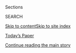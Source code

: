 <div id="app">

<div>

<div class="NYTAppHideMasthead css-1r6wvpq e1suatyy0">

<div class="section css-ui9rw0 e1suatyy2">

<div class="css-eph4ug er09x8g0">

<div class="css-6n7j50">

</div>

<span class="css-1dv1kvn">Sections</span>

<div class="css-10488qs">

<span class="css-1dv1kvn">SEARCH</span>

</div>

[Skip to content](#site-content)[Skip to site
index](#site-index)

</div>

<div class="css-10698na e1huz5gh0">

</div>

</div>

<div id="masthead-bar-one" class="section hasLinks css-15hmgas e1csuq9d3">

<div class="css-uqyvli e1csuq9d0">

</div>

<div class="css-1uqjmks e1csuq9d1">

</div>

<div class="css-9e9ivx">

[](https://myaccount.nytimes3xbfgragh.onion/auth/login?response_type=cookie&client_id=vi)

</div>

<div class="css-1bvtpon e1csuq9d2">

[Today’s Paper](https://www.nytimes3xbfgragh.onion/section/todayspaper)

</div>

</div>

</div>

</div>

<div data-aria-hidden="false">

<div id="site-content" data-role="main">

<div id="top-wrapper" class="css-15p45cc eaca97t0" type="top">

<div id="top-slug" class="css-19x0jxb eaca97t1" hidden="">

Advertisement

</div>

[Continue reading the main
story](#after-top)

<div class="ad top-wrapper" style="text-align:center;height:100%;display:block;min-height:90px">

<div id="top" class="place-ad" data-position="top" data-size-key="top">

</div>

</div>

<div id="after-top">

</div>

</div>

<div id="byline" class="section css-15h4p1b e9abtgs0">

<div class="css-1j21atc e1svk9qx1">

<div class="css-nfcc9b e1svk9qx3">

<div class="css-vl9dhg e1svk9qx5">

<div class="css-1nrhkj6 e1svk9qx6">

# Anna Furman

</div>

## <span></span>

Anna Furman is a freelance journalist who writes about art, culture and
travel.

</div>

</div>

</div>

<div>

<div id="mid1-wrapper" class="css-1mn4oms eaca97t0" type="rank">

<div id="mid1-slug" class="css-1tag3rd eaca97t1">

Advertisement

</div>

[Continue reading the main
story](#after-mid1)

<div id="mid1" class="ad mid1-wrapper" style="text-align:center;height:100%;display:block">

</div>

<div id="after-mid1">

</div>

</div>

</div>

<div class="css-185go5a e1o5byef0">

<div class="css-15cbhtu">

  - [Latest](#stream-panel)
  - <span class="css-6n7j50">Search</span>
    <div class="control">
    <div class="label-container css-1dv1kvn">
    Search
    </div>
    <div class="css-wm4t3d">
    **<span id="clear-search-input" class="css-1dv1kvn">Clear this text
    input</span>
    </div>
    </div>
    <span class="css-1iovbfw"></span>

<div id="stream-panel" class="section css-8msx5b e1jz0cab1">

<div class="css-13mho3u">

1.  
    
    <div class="css-1cp3ece">
    
    <div class="css-1l4spti">
    
    [](/2020/03/13/t-magazine/gina-correll-aglietti-yola-mezcal.html)
    
    <div class="css-79elbk">
    
    ![](https://static01.graylady3jvrrxbe.onion/images/2020/03/11/t-magazine/food/Agiletti-slide-BQVA/Agiletti-slide-BQVA-thumbWide.jpg?quality=75&auto=webp&disable=upscale)
    
    </div>
    
    ### <span class="css-m70j1g">Entertaining With</span>
    
    ## In Los Angeles, a Dinner Where Dessert Is Picked From the Trees
    
    The chef and stylist Gina Correll Aglietti, a co-founder of Yola
    Mezcal, shares her tips for hosting a casual backyard meal.
    
    <div class="css-1nqbnmb ea5icrr0">
    
    By <span class="css-1n7hynb">Anna
    Furman</span>
    
    </div>
    
    </div>
    
    <div class="css-1lc2l26 e1xfvim33">
    
    </div>
    
    </div>

2.  
    
    <div class="css-1cp3ece">
    
    <div class="css-1l4spti">
    
    [](/2020/01/22/t-magazine/jessica-silverman-gallery.html)
    
    <div class="css-79elbk">
    
    ![](https://static01.graylady3jvrrxbe.onion/images/2020/01/22/t-magazine/22tmag-silverman-slide-IQF2/22tmag-silverman-slide-IQF2-thumbWide-v2.jpg?quality=75&auto=webp&disable=upscale)
    
    </div>
    
    ### <span class="css-m70j1g">Entertaining With</span>
    
    ## How to Throw a Dinner Party Like a Gallerist
    
    To celebrate the latest opening at her namesake gallery, Jessica
    Silverman hosted an unfussy, flower-filled meal at her San Francisco
    home.
    
    <div class="css-1nqbnmb ea5icrr0">
    
    By <span class="css-1n7hynb">Anna
    Furman</span>
    
    </div>
    
    </div>
    
    <div class="css-1lc2l26 e1xfvim33">
    
    </div>
    
    </div>

3.  
    
    <div class="css-1cp3ece">
    
    <div class="css-1l4spti">
    
    [](/2019/11/29/t-magazine/zilia-sanchez.html)
    
    <div class="css-79elbk">
    
    ![](https://static01.graylady3jvrrxbe.onion/images/2019/11/26/t-magazine/fashion/zilla-sanchez-slide-DZD6/zilla-sanchez-slide-DZD6-thumbWide.jpg?quality=75&auto=webp&disable=upscale)
    
    </div>
    
    ### <span class="css-m70j1g">Artist’s Questionnaire</span>
    
    ## An Artist Who Transforms Paintings Into Cosmic Sculptures
    
    A new exhibition in New York showcases the boundary-pushing, but
    long overlooked, work of Zilia Sánchez.
    
    <div class="css-1nqbnmb ea5icrr0">
    
    By <span class="css-1n7hynb">Anna
    Furman</span>
    
    </div>
    
    </div>
    
    <div class="css-1lc2l26 e1xfvim33">
    
    </div>
    
    </div>

4.  
    
    <div class="css-1cp3ece">
    
    <div class="css-1l4spti">
    
    [](/2019/09/10/t-magazine/vertly-claudia-mata-gladish.html)
    
    <div class="css-79elbk">
    
    ![](https://static01.graylady3jvrrxbe.onion/images/2019/09/04/t-magazine/entertainment/04tmag-claudia-matta-slide-F0MA/04tmag-claudia-matta-slide-F0MA-thumbWide.jpg?quality=75&auto=webp&disable=upscale)
    
    </div>
    
    ### <span class="css-m70j1g">entertaining with</span>
    
    ## How to Create a Laid-Back, CBD-Infused Dinner Party
    
    In Northern California, the wellness line founder Claudia Mata
    Gladish hosted a relaxed, candlelit dinner inspired by her natural
    surroundings.
    
    <div class="css-1nqbnmb ea5icrr0">
    
    By <span class="css-1n7hynb">Anna
    Furman</span>
    
    </div>
    
    </div>
    
    <div class="css-1lc2l26 e1xfvim33">
    
    </div>
    
    </div>

5.  
    
    <div class="css-1cp3ece">
    
    <div class="css-1l4spti">
    
    [](/2019/05/31/t-magazine/tschabalala-self-artist-studio.html)
    
    <div class="css-79elbk">
    
    ![](https://static01.graylady3jvrrxbe.onion/images/2019/05/29/t-magazine/art/tschabala-slide-W5EE/tschabala-slide-W5EE-thumbWide.jpg?quality=75&auto=webp&disable=upscale)
    
    </div>
    
    ### <span class="css-m70j1g">Artist’s Questionnaire</span>
    
    ## An Artist on Paying Homage to Harlem, and Using Found Fabrics in Paintings
    
    Tschabalala Self’s textile works — which will go on view at MoMA PS1
    next month — are inspired by people on the streets of Harlem.
    
    <div class="css-1nqbnmb ea5icrr0">
    
    By <span class="css-1n7hynb">Anna
    Furman</span>
    
    </div>
    
    </div>
    
    <div class="css-1lc2l26 e1xfvim33">
    
    </div>
    
    </div>

6.  
    
    <div class="css-1cp3ece">
    
    <div class="css-1l4spti">
    
    [](/2019/05/21/t-magazine/christine-sun-kim-artist.html)
    
    <div class="css-79elbk">
    
    ![](https://static01.graylady3jvrrxbe.onion/images/2019/05/14/t-magazine/14tmag-sunkim-slide-50NJ/14tmag-sunkim-slide-50NJ-thumbWide-v2.jpg?quality=75&auto=webp&disable=upscale)
    
    </div>
    
    ### <span class="css-m70j1g">Artist’s Questionnaire</span>
    
    ## An Artist Who Channels Her Anger Into Pie Charts
    
    Christine Sun Kim discusses her experimental, sensory-rich process —
    and her favorite shoes to wear in the studio.
    
    <div class="css-1nqbnmb ea5icrr0">
    
    By <span class="css-1n7hynb">Anna
    Furman</span>
    
    </div>
    
    </div>
    
    <div class="css-1lc2l26 e1xfvim33">
    
    </div>
    
    </div>

7.  
    
    <div class="css-1cp3ece">
    
    <div class="css-1l4spti">
    
    [](/2019/05/09/t-magazine/ruby-neri.html)
    
    <div class="css-79elbk">
    
    ![](https://static01.graylady3jvrrxbe.onion/images/2019/05/09/t-magazine/09tmag-ruby-neri-slide-Z702/09tmag-ruby-neri-slide-Z702-thumbWide.jpg?quality=75&auto=webp&disable=upscale)
    
    </div>
    
    ### <span class="css-m70j1g">Artist’s Questionnaire</span>
    
    ## In the Studio With an Artist Who Makes Giant Woman-Shaped Vases
    
    Ruby Neri’s voluptuous ceramic sculptures depict female figures as
    they dance, talk and ride horses.
    
    <div class="css-1nqbnmb ea5icrr0">
    
    By <span class="css-1n7hynb">Anna
    Furman</span>
    
    </div>
    
    </div>
    
    <div class="css-1lc2l26 e1xfvim33">
    
    </div>
    
    </div>

8.  
    
    <div class="css-1cp3ece">
    
    <div class="css-1l4spti">
    
    [](/2019/04/29/t-magazine/ron-nagle.html)
    
    <div class="css-79elbk">
    
    ![](https://static01.graylady3jvrrxbe.onion/images/2019/04/25/t-magazine/25tamg-ron-nagle-slide-AEAL-copy/25tamg-ron-nagle-slide-AEAL-thumbWide.jpg?quality=75&auto=webp&disable=upscale)
    
    </div>
    
    ### <span class="css-m70j1g">Artist’s Questionnaire</span>
    
    ## An Artist Who Makes Irreverent, and Pocket-Size, Sculptures
    
    Ron Nagle helped pave the way for clay artists to be taken seriously
    — but he still has a sense of humor. Ahead of a new solo show, he
    discusses his work, his dog and his TV habits.
    
    <div class="css-1nqbnmb ea5icrr0">
    
    By <span class="css-1n7hynb">Anna
    Furman</span>
    
    </div>
    
    </div>
    
    <div class="css-1lc2l26 e1xfvim33">
    
    </div>
    
    </div>

9.  
    
    <div class="css-1cp3ece">
    
    <div class="css-1l4spti">
    
    [](/2019/01/29/t-magazine/luchita-hurtado.html)
    
    <div class="css-79elbk">
    
    ![](https://static01.graylady3jvrrxbe.onion/images/2019/01/29/t-magazine/29tmag-luchita-slide-EJNV/29tmag-luchita-slide-EJNV-thumbWide.jpg?quality=75&auto=webp&disable=upscale)
    
    </div>
    
    ## This Pioneering Artist Is on the Brink of Her First Big Retrospective, at 98
    
    A string of solo exhibitions will shine new light on the work of the
    Venezuelan-born artist Luchita Hurtado.
    
    <div class="css-1nqbnmb ea5icrr0">
    
    By <span class="css-1n7hynb">Anna
    Furman</span>
    
    </div>
    
    </div>
    
    <div class="css-1lc2l26 e1xfvim33">
    
    </div>
    
    </div>

10. 
    
    <div class="css-1cp3ece">
    
    <div class="css-1l4spti">
    
    [](/2018/05/08/t-magazine/art/hope-gangloff.html)
    
    <div class="css-79elbk">
    
    ![](https://static01.graylady3jvrrxbe.onion/images/2018/05/03/t-magazine/02tmag-hopegangloff-slide-TPEZ/02tmag-hopegangloff-slide-TPEZ-thumbWide.jpg?quality=75&auto=webp&disable=upscale)
    
    </div>
    
    ## In the Studio With an Artist Who Paints in a ‘Color Trance’
    
    The Queens-based Hope Gangloff makes portraits of people she knows —
    in bright, candy-colored hues.
    
    <div class="css-1nqbnmb ea5icrr0">
    
    By <span class="css-1n7hynb">Anna Furman</span>
    
    </div>
    
    </div>
    
    <div class="css-1lc2l26 e1xfvim33">
    
    </div>
    
    </div>

<div class="css-13mho3u">

<div class="css-1t62hi8">

<div class="css-1stvaey">

Show
More

<div>

<div style="border:0;clip:rect(0 0 0 0);height:1px;margin:-1px;overflow:hidden;white-space:nowrap;padding:0;width:1px;position:absolute" data-role="log" data-aria-live="assertive">

</div>

<div style="border:0;clip:rect(0 0 0 0);height:1px;margin:-1px;overflow:hidden;white-space:nowrap;padding:0;width:1px;position:absolute" data-role="log" data-aria-live="assertive">

</div>

<div style="border:0;clip:rect(0 0 0 0);height:1px;margin:-1px;overflow:hidden;white-space:nowrap;padding:0;width:1px;position:absolute" data-role="log" data-aria-live="polite">

</div>

<div style="border:0;clip:rect(0 0 0 0);height:1px;margin:-1px;overflow:hidden;white-space:nowrap;padding:0;width:1px;position:absolute" data-role="log" data-aria-live="polite">

</div>

</div>

</div>

</div>

</div>

</div>

<div class="css-g6hk37 supplemental">

<div id="mid2-wrapper" class="css-10wkyv7 eaca97t0" type="lede">

<div id="mid2-slug" class="css-1tag3rd eaca97t1">

Advertisement

</div>

[Continue reading the main
story](#after-mid2)

<div id="mid2" class="ad mid2-wrapper" style="text-align:center;height:100%;display:block;min-height:250px">

</div>

<div id="after-mid2">

</div>

</div>

</div>

</div>

</div>

</div>

</div>

</div>

## Site Index

<div>

</div>

## Site Information Navigation

  - [© <span>2020</span> <span>The New York Times
    Company</span>](https://help.nytimes3xbfgragh.onion/hc/en-us/articles/115014792127-Copyright-notice)

<!-- end list -->

  - [NYTCo](https://www.nytco.com/)
  - [Contact
    Us](https://help.nytimes3xbfgragh.onion/hc/en-us/articles/115015385887-Contact-Us)
  - [Work with us](https://www.nytco.com/careers/)
  - [Advertise](https://nytmediakit.com/)
  - [T Brand Studio](http://www.tbrandstudio.com/)
  - [Your Ad
    Choices](https://www.nytimes3xbfgragh.onion/privacy/cookie-policy#how-do-i-manage-trackers)
  - [Privacy](https://www.nytimes3xbfgragh.onion/privacy)
  - [Terms of
    Service](https://help.nytimes3xbfgragh.onion/hc/en-us/articles/115014893428-Terms-of-service)
  - [Terms of
    Sale](https://help.nytimes3xbfgragh.onion/hc/en-us/articles/115014893968-Terms-of-sale)
  - [Site
    Map](https://spiderbites.nytimes3xbfgragh.onion)
  - [Help](https://help.nytimes3xbfgragh.onion/hc/en-us)
  - [Subscriptions](https://www.nytimes3xbfgragh.onion/subscription?campaignId=37WXW)

</div>

</div>
